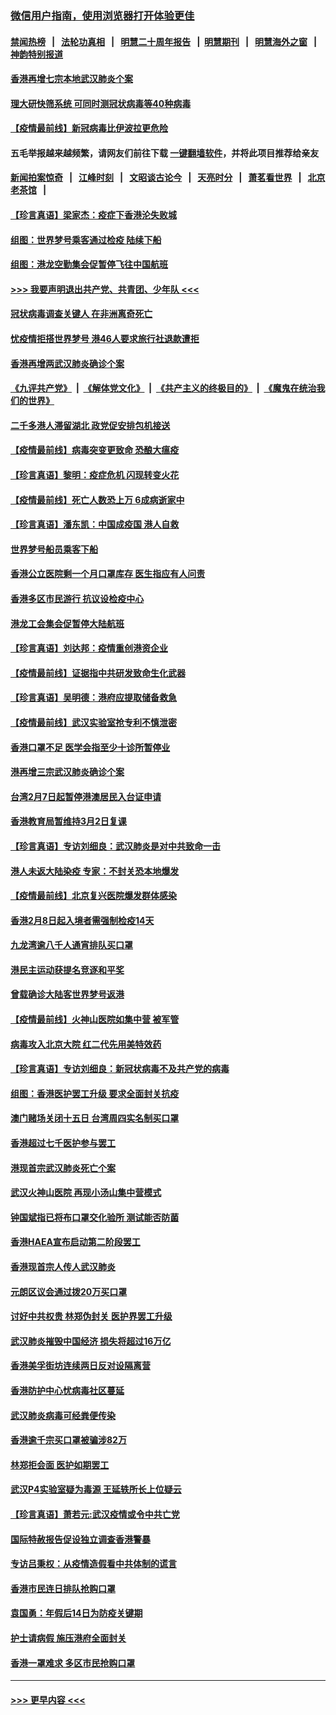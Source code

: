### [微信用户指南，使用浏览器打开体验更佳](https://github.com/gfw-breaker/banned-news1/blob/master/indexes/wechat-guide.md?t=0)
#### [禁闻热榜](热点新闻.md?t=0)  &nbsp;&nbsp;|&nbsp;&nbsp; [法轮功真相](https://github.com/gfw-breaker/truth/blob/master/README.md?t=0) &nbsp;&nbsp;|&nbsp;&nbsp; [明慧二十周年报告](https://github.com/gfw-breaker/mh-reports/blob/master/README.md?t=0) &nbsp;&nbsp;|&nbsp;&nbsp;[明慧期刊](https://github.com/gfw-breaker/mh-qikan) &nbsp;&nbsp;|&nbsp;&nbsp; [明慧海外之窗](https://github.com/gfw-breaker/mh-news/blob/master/README.md?t=0) &nbsp;&nbsp;|&nbsp;&nbsp; [神韵特别报道](https://github.com/gfw-breaker/mh-news/blob/master/shenyun.md?t=0)
#### [香港再增七宗本地武汉肺炎个案](../pages/nsc415/n11862405.md?t=02121733) 
#### [理大研快筛系统 可同时测冠状病毒等40种病毒](../pages/nsc415/n11862376.md?t=02121733) 
#### [【疫情最前线】新冠病毒比伊波拉更危险](../pages/nsc415/n11862199.md?t=02121733) 
#### 五毛举报越来越频繁，请网友们前往下载 [一键翻墙软件](https://github.com/gfw-breaker/ssr-accounts)，并将此项目推荐给亲友
#### [新闻拍案惊奇](https://github.com/gfw-breaker/banned-news1/blob/master/pages/link4.md) &nbsp;&nbsp;|&nbsp;&nbsp; [江峰时刻](https://github.com/gfw-breaker/banned-news1/blob/master/pages/link4.md) &nbsp;&nbsp;|&nbsp;&nbsp; [文昭谈古论今](https://github.com/gfw-breaker/banned-news1/blob/master/pages/link4.md) &nbsp;&nbsp;|&nbsp;&nbsp; [天亮时分](https://github.com/gfw-breaker/banned-news1/blob/master/pages/link4.md) &nbsp;&nbsp;|&nbsp;&nbsp; [萧茗看世界](https://github.com/gfw-breaker/banned-news1/blob/master/pages/link4.md) &nbsp;&nbsp;|&nbsp;&nbsp; [北京老茶馆](https://github.com/gfw-breaker/banned-news1/blob/master/pages/link4.md) &nbsp;&nbsp;|&nbsp;&nbsp; 
#### [【珍言真语】梁家杰：疫症下香港沦失败城](../pages/nsc415/n11861588.md?t=02121733) 
#### [组图：世界梦号乘客通过检疫 陆续下船](../pages/nsc415/n11858302.md?t=02121733) 
#### [组图：港龙空勤集会促暂停飞往中国航班](../pages/nsc415/n11858190.md?t=02121733) 
#### [>>> 我要声明退出共产党、共青团、少年队 <<<](https://github.com/begood0513/goodnews/blob/master/quit/letter.md) 
#### [冠状病毒调查关键人 在非洲离奇死亡](../pages/nsc415/n11859798.md?t=02121733) 
#### [忧疫情拒搭世界梦号 港46人要求旅行社退款遭拒](../pages/nsc415/n11859849.md?t=02121733) 
#### [香港再增两武汉肺炎确诊个案](../pages/nsc415/n11859833.md?t=02121733) 
#### [《九评共产党》](https://github.com/begood0513/9ping.md/blob/master/README.md) &nbsp;|&nbsp; [《解体党文化》](../../../../jtdwh.md/blob/master/README.md)  &nbsp;|&nbsp; [《共产主义的终极目的》](../../../../gczydzjmd.md/blob/master/README.md) &nbsp;|&nbsp; [《魔鬼在统治我们的世界》](../../../../mgztzwmdsj.md/blob/master/README.md) 
#### [二千多港人滞留湖北 政党促安排包机接送](../pages/nsc415/n11859831.md?t=02121733) 
#### [【疫情最前线】病毒突变更致命 恐酿大瘟疫](../pages/nsc415/n11859604.md?t=02121733) 
#### [【珍言真语】黎明：疫症危机 闪现转变火花](../pages/nsc415/n11859199.md?t=02121733) 
#### [【疫情最前线】死亡人数恐上万 6成病逝家中](../pages/nsc415/n11856687.md?t=02121733) 
#### [【珍言真语】潘东凯：中国成疫国 港人自救](../pages/nsc415/n11856962.md?t=02121733) 
#### [世界梦号船员乘客下船](../pages/nsc415/n11856883.md?t=02121733) 
#### [香港公立医院剩一个月口罩库存 医生指应有人问责](../pages/nsc415/n11856875.md?t=02121733) 
#### [香港多区市民游行 抗议设检疫中心](../pages/nsc415/n11856866.md?t=02121733) 
#### [港龙工会集会促暂停大陆航班](../pages/nsc415/n11856840.md?t=02121733) 
#### [【珍言真语】刘达邦：疫情重创港资企业](../pages/nsc415/n11854274.md?t=02121733) 
#### [【疫情最前线】证据指中共研发致命生化武器](../pages/nsc415/n11853087.md?t=02121733) 
#### [【珍言真语】吴明德：港府应提取储备救急](../pages/nsc415/n11852734.md?t=02121733) 
#### [【疫情最前线】武汉实验室抢专利不慎泄密](../pages/nsc415/n11850310.md?t=02121733) 
#### [香港口罩不足 医学会指至少十诊所暂停业](../pages/nsc415/n11850301.md?t=02121733) 
#### [港再增三宗武汉肺炎确诊个案](../pages/nsc415/n11850328.md?t=02121733) 
#### [台湾2月7日起暂停港澳居民入台证申请](../pages/nsc415/n11850304.md?t=02121733) 
#### [香港教育局暂维持3月2日复课](../pages/nsc415/n11850260.md?t=02121733) 
#### [【珍言真语】专访刘细良：武汉肺炎是对中共致命一击](../pages/nsc415/n11849934.md?t=02121733) 
#### [港人未返大陆染疫 专家：不封关恐本地爆发](../pages/nsc415/n11848021.md?t=02121733) 
#### [【疫情最前线】北京复兴医院爆发群体感染](../pages/nsc415/n11847626.md?t=02121733) 
#### [香港2月8日起入境者需强制检疫14天](../pages/nsc415/n11847658.md?t=02121733) 
#### [九龙湾逾八千人通宵排队买口罩](../pages/nsc415/n11847647.md?t=02121733) 
#### [港民主运动获提名竞逐和平奖](../pages/nsc415/n11847633.md?t=02121733) 
#### [曾载确诊大陆客世界梦号返港](../pages/nsc415/n11847608.md?t=02121733) 
#### [【疫情最前线】火神山医院如集中营 被军管](../pages/nsc415/n11847524.md?t=02121733) 
#### [病毒攻入北京大院 红二代先用美特效药](../pages/nsc415/n11847427.md?t=02121733) 
#### [【珍言真语】专访刘细良：新冠状病毒不及共产党的病毒](../pages/nsc415/n11847164.md?t=02121733) 
#### [组图：香港医护罢工升级 要求全面封关抗疫](../pages/nsc415/n11844107.md?t=02121733) 
#### [澳门赌场关闭十五日 台湾周四实名制买口罩](../pages/nsc415/n11845083.md?t=02121733) 
#### [香港超过七千医护参与罢工](../pages/nsc415/n11845051.md?t=02121733) 
#### [港现首宗武汉肺炎死亡个案](../pages/nsc415/n11844998.md?t=02121733) 
#### [武汉火神山医院 再现小汤山集中营模式](../pages/nsc415/n11844763.md?t=02121733) 
#### [钟国斌指已将布口罩交化验所 测试能否防菌](../pages/nsc415/n11842783.md?t=02121733) 
#### [香港HAEA宣布启动第二阶段罢工](../pages/nsc415/n11842723.md?t=02121733) 
#### [香港现首宗人传人武汉肺炎](../pages/nsc415/n11842766.md?t=02121733) 
#### [元朗区议会通过拨20万买口罩](../pages/nsc415/n11842754.md?t=02121733) 
#### [讨好中共权贵 林郑伪封关 医护界罢工升级](../pages/nsc415/n11842359.md?t=02121733) 
#### [武汉肺炎摧毁中国经济 损失将超过16万亿](../pages/nsc415/n11839723.md?t=02121733) 
#### [香港美孚街坊连续两日反对设隔离营](../pages/nsc415/n11839962.md?t=02121733) 
#### [香港防护中心忧病毒社区蔓延](../pages/nsc415/n11839933.md?t=02121733) 
#### [武汉肺炎病毒可经粪便传染](../pages/nsc415/n11839939.md?t=02121733) 
#### [香港逾千宗买口罩被骗涉82万](../pages/nsc415/n11839914.md?t=02121733) 
#### [林郑拒会面 医护如期罢工](../pages/nsc415/n11839892.md?t=02121733) 
#### [武汉P4实验室疑为毒源 王延轶所长上位疑云](../pages/nsc415/n11835543.md?t=02121733) 
#### [【珍言真语】萧若元:武汉疫情或令中共亡党](../pages/nsc415/n11829394.md?t=02121733) 
#### [国际特赦报告促设独立调查香港警暴](../pages/nsc415/n11833845.md?t=02121733) 
#### [专访吕秉权：从疫情造假看中共体制的谎言](../pages/nsc415/n11833813.md?t=02121733) 
#### [香港市民连日排队抢购口罩](../pages/nsc415/n11833794.md?t=02121733) 
#### [袁国勇：年假后14日为防疫关键期](../pages/nsc415/n11831088.md?t=02121733) 
#### [护士请病假 施压港府全面封关](../pages/nsc415/n11831030.md?t=02121733) 
#### [香港一罩难求 多区市民抢购口罩](../pages/nsc415/n11831002.md?t=02121733) 

----
#### [ >>> 更早内容 <<< ](../indexes/nsc415-earlier.md)
